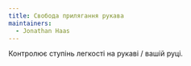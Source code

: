 ```yaml
---
title: Свобода прилягання рукава
maintainers:
  - Jonathan Haas
---
```


Контролює ступінь легкості на рукаві / вашій руці.
